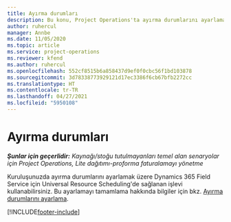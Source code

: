 ```yaml
---
title: Ayırma durumları
description: Bu konu, Project Operations'ta ayırma durumlarını ayarlama hakkında bilgiler için bir bağlantı sağlar.
author: ruhercul
manager: Annbe
ms.date: 11/05/2020
ms.topic: article
ms.service: project-operations
ms.reviewer: kfend
ms.author: ruhercul
ms.openlocfilehash: 552cf8515b6a858437d9ef0f0cbc56f1bd103878
ms.sourcegitcommit: 3d78338773929121d17ec3386f6cb67bfb2272cc
ms.translationtype: HT
ms.contentlocale: tr-TR
ms.lasthandoff: 04/27/2021
ms.locfileid: "5950108"
---
```

# <a name="booking-statuses"></a>Ayırma durumları

_**Şunlar için geçerlidir:** Kaynağı/stoğu tutulmayanları temel alan senaryolar için Project Operations, Lite dağıtımı-proforma faturalamayı yönetme_

Kuruluşunuzda ayırma durumlarını ayarlamak üzere Dynamics 365 Field Service için Universal Resource Scheduling'de sağlanan işlevi kullanabilirsiniz. Bu ayarlamayı tamamlama hakkında bilgiler için bkz. [Ayırma durumlarını ayarlama](/dynamics365/field-service/set-up-booking-statuses).


[!INCLUDE[footer-include](../includes/footer-banner.md)]